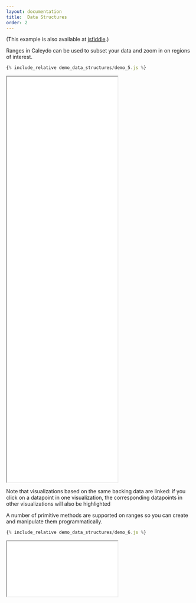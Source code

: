 ```yaml
---
layout: documentation
title:  Data Structures
order: 2
---
```



(This example is also available at
[jsfiddle](http://jsfiddle.net/gh/get/library/pure/phovea/phovea.github.io/tree/master/tutorials/demo_data_structures/jsfiddle).)

Ranges in Caleydo can be used to subset your data and zoom in on regions of interest.

```javascript
{% include_relative demo_data_structures/demo_5.js %}
```
<iframe src="../frame.html?demo_data_structures/demo_5" height="1100"></iframe>

Note that visualizations based on the same backing data are linked: if you click on a
datapoint in one visualization, the corresponding datapoints in other visualizations
will also be highlighted

A number of primitive methods are supported on ranges so you can create
and manipulate them programmatically.

```javascript
{% include_relative demo_data_structures/demo_6.js %}
```
<iframe src="../frame.html?demo_data_structures/demo_6"></iframe>
